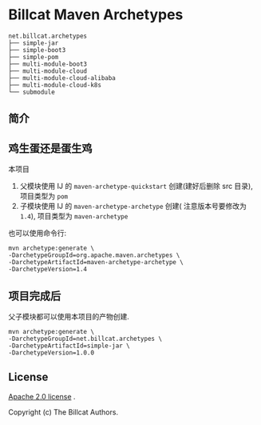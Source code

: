 # Billcat Maven Archetypes

```
net.billcat.archetypes
├── simple-jar
├── simple-boot3
├── simple-pom
├── multi-module-boot3
├── multi-module-cloud
├── multi-module-cloud-alibaba
├── multi-module-cloud-k8s
└── submodule
```

## 简介


## 鸡生蛋还是蛋生鸡

本项目

1. 父模块使用 IJ 的 `maven-archetype-quickstart` 创建(建好后删除 src 目录), 项目类型为 `pom`
2. 子模块使用 IJ 的 `maven-archetype-archetype` 创建( 注意版本号要修改为 `1.4`), 项目类型为 `maven-archetype`

也可以使用命令行:

```shell
mvn archetype:generate \
-DarchetypeGroupId=org.apache.maven.archetypes \
-DarchetypeArtifactId=maven-archetype-archetype \
-DarchetypeVersion=1.4
```

## 项目完成后

父子模块都可以使用本项目的产物创建.

```shell
mvn archetype:generate \
-DarchetypeGroupId=net.billcat.archetypes \
-DarchetypeArtifactId=simple-jar \
-DarchetypeVersion=1.0.0
```

## License

[Apache 2.0 license](https://www.apache.org/licenses/LICENSE-2.0.html) .

Copyright (c) The Billcat Authors. 
